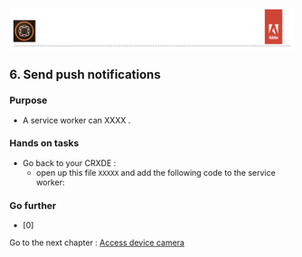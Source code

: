 ![AEM Adobe](../chapters/images/logo/Lab-Header.png) 

## 6. Send push notifications

### Purpose

- A service worker can XXXX .

### Hands on tasks

- Go back to your CRXDE :
  - open up this file `XXXXX` and add the following code to the service worker:

### Go further

- [0] 


Go to the next chapter : [Access device camera](chapter-7.md)
